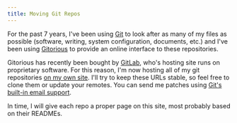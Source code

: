 ```yaml
---
title: Moving Git Repos
---
```


For the past 7 years, I've been using [Git](http://git-scm.com/) to look after as many of my files as possible (software, writing, system configuration, documents, etc.) and I've been using [Gitorious](http://gitorious.org) to provide an online interface to these repositories.

Gitorious has recently been bought by [GitLab](https://gitlab.com), who's hosting site runs on proprietary software. For this reason, I'm now hosting all of my git repositories [on my own site](/projects/repos). I'll try to keep these URLs stable, so feel free to clone them or update your remotes. You can send me patches using [Git's built-in email support](http://git-scm.com/docs/git-send-email).

In time, I will give each repo a proper page on this site, most probably based on their READMEs.
